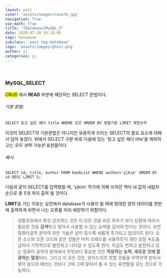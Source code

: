 ```yaml
---
layout: post
cover: 'assets/images/cover6.jpg'
navigation: True
use_math: True
title: "[Database]MySQL_2" 
date: 2020-07-28 10:18:00
tags: database
subclass: 'post tag-database'
logo: 'assets/images/ghost.png'
author: yj
categories: yj
---
```

<br>

### MySQL_SELECT

<mark>CRUD</mark> 에서 **READ** 부분에 해당하는 SELECT 문법이다. 



###### 기본 문법: 

```my
SELECT 읽고 싶은 헤더 title WHERE 조건 ORDER BY 정렬기준 LIMIT 제한숫자
```



이것이 SELECT의 기본문법은 아니지만 유용하게 쓰이는 SELECT의 필요 요소에 대해서 담아 놓았다. 위에서 SELECT 구문 바로 다음에 있는 '읽고 싶은 헤더 title'을 제외하고는 *모두 생략 가능한* 표현들이다. 



###### 예시:

``` my
SELECT id, title, author FROM bookList WHERE author='yjkim' ORDER BY id DESC LIMIT 5;
```



다음과 같이 SELECT를 입력했을 때, 'yjkim' 작가에 의해 쓰여진 책이 id 값의 내림차순으로 총 5개 까지 출력 될 것이다. 

**LIMIT**을 거는 이유는 실전에서 database가 사용이 될 때에 방대한 양의 데이터를 한번에 출력하게 되면서 나는 오류를 미리 예방하기 위함이다.



> 생활코딩에서 항상 강조하는 것은 이 모든 것을 바로 외우기 보다 상황에 따라서 필요한 것을 **검색**하고 찾아서 사용할 수 있는 능력을 길러야 한다는 것이다. 과연 컴퓨터공학 분야의 모든 기술은 날이 갈수록 새롭게 추가되고 업데이트 된다. 오픈 소스와 오픈 코드와 같은 것들은 마치 쓰레드를 사용하듯이 개인 성장 속도를 넘어서 기학적으로 발전하고 나아갈 수 있도록 한다. 지금도 변하고 발전하고 있는 컴퓨터 공학의 분야에서 무엇보다 중요한 것은 **적응하는 능력, 새로운 것에 열광하는 열정**이다. 그리고 이 모든 것은, 받아드리지 못할 것들을 꾸역꾸역 받아서 쌓아 놓으려 애쓰는 것보다 그때 그때 찾아서 쓸 수 있는 유연함을 갖는 것으로 가능하다. 


